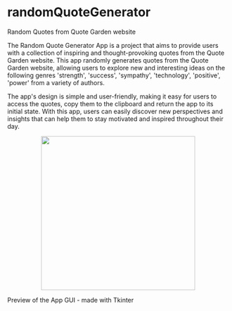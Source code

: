 # randomQuoteGenerator
Random Quotes from Quote Garden website

The Random Quote Generator App is a project that aims to provide users with a collection of inspiring and thought-provoking quotes from the Quote Garden website. This app randomly generates quotes from the Quote Garden website, allowing users to explore new and interesting ideas on the following genres 'strength', 'success', 'sympathy', 'technology', 'positive', 'power' from a variety of authors.  

The app's design is simple and user-friendly, making it easy for users to access the quotes, copy them to the clipboard and return the app to its initial state. With this app, users can easily discover new perspectives and insights that can help them to stay motivated and inspired throughout their day.

<p align="center">
  <img width="350" height="350" src="https://user-images.githubusercontent.com/113802361/220520355-bd5e0e1e-f625-4559-be7c-b2228ac98fc7.png">
</p>

Preview of the App GUI - made with Tkinter


